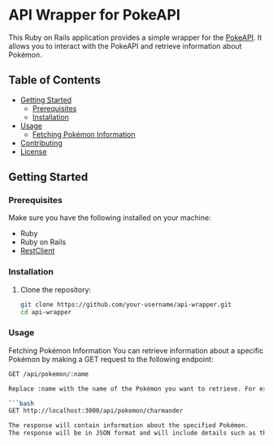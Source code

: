 # API Wrapper for PokeAPI

This Ruby on Rails application provides a simple wrapper for the [PokeAPI](https://pokeapi.co/). It allows you to interact with the PokeAPI and retrieve information about Pokémon.

## Table of Contents
- [Getting Started](#getting-started)
  - [Prerequisites](#prerequisites)
  - [Installation](#installation)
- [Usage](#usage)
  - [Fetching Pokémon Information](#fetching-pokémon-information)
- [Contributing](#contributing)
- [License](#license)

## Getting Started

### Prerequisites

Make sure you have the following installed on your machine:

- Ruby
- Ruby on Rails
- [RestClient](https://rubygems.org/gems/rest-client)

### Installation

1. Clone the repository:

   ```bash
   git clone https://github.com/your-username/api-wrapper.git
   cd api-wrapper

### Usage

Fetching Pokémon Information
You can retrieve information about a specific Pokémon by making a GET request to the following endpoint:

```bash
GET /api/pokemon/:name

Replace :name with the name of the Pokémon you want to retrieve. For example:

```bash
GET http://localhost:3000/api/pokemon/charmander

The response will contain information about the specified Pokémon.
The response will be in JSON format and will include details such as the Pokémon's name, abilities, and more.
